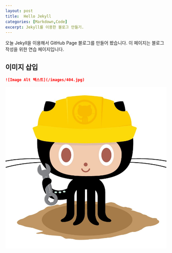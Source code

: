 ```yaml
---
layout: post
title:  Hello Jekyll
categories: [Markdown,Code]
excerpt: Jekyll를 이용한 블로그 만들기.
---
```


오늘 Jekyll을 이용해서 GitHub Page 블로그를 만들어 봤습니다. 이 페이지는 블로그 작성을 위한 연습 페이지입니다.

## 이미지 삽입 
```md
![Image Alt 텍스트](/images/404.jpg)
```

![Image Alt 텍스트](/images/404.jpg)

